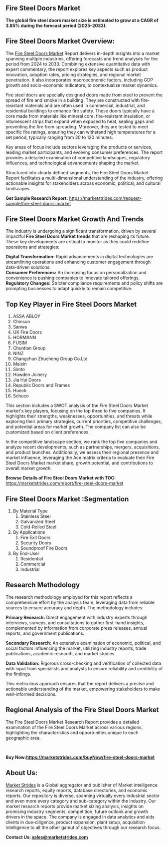 <h2>Fire Steel Doors Market</h2>
<p><strong>The global fire steel doors market size is estimated to grow at a CAGR of 3.85% during the forecast period (2025&ndash;2033).</strong></p>
<h2>Fire Steel Doors Market Overview:</h2>
<p>The <a href="https://marketstrides.com/report/fire-steel-doors-market">Fire Steel Doors Market</a> Report delivers in-depth insights into a market spanning multiple industries, offering forecasts and trend analyses for the period from 2024 to 2033. Combining extensive quantitative data with expert commentary, the report explores key aspects such as product innovation, adoption rates, pricing strategies, and regional market penetration. It also incorporates macroeconomic factors, including GDP growth and socio-economic indicators, to contextualize market dynamics.</p>
<p>Fire steel doors are specially designed doors made from steel to prevent the spread of fire and smoke in a building. They are constructed with fire-resistant materials and are often used in commercial, industrial, and residential buildings to enhance fire safety. These doors typically have a core made from materials like mineral core, fire-resistant insulation, or intumescent strips that expand when exposed to heat, sealing gaps and preventing the fire from spreading. Moreover, they are tested to meet specific fire ratings, ensuring they can withstand high temperatures for a set period, typically ranging from 30 to 120 minutes.</p>
<p>Key areas of focus include sectors leveraging the products or services, leading market participants, and evolving consumer preferences. The report provides a detailed examination of competitive landscapes, regulatory influences, and technological advancements shaping the market.</p>
<p>Structured into clearly defined segments, the Fire Steel Doors Market Report facilitates a multi-dimensional understanding of the industry, offering actionable insights for stakeholders across economic, political, and cultural landscapes.</p>
<p><strong>Get Sample Research Report:</strong> <a href="https://marketstrides.com/request-sample/fire-steel-doors-market">https://marketstrides.com/request-sample/fire-steel-doors-market</a></p>
<h2>Fire Steel Doors Market Growth And Trends</h2>
<p>The industry is undergoing a significant transformation, driven by several impactful <strong>Fire Steel Doors Market trends</strong> that are reshaping its future. These key developments are critical to monitor as they could redefine operations and strategies:</p>
<p><strong>Digital Transformation:</strong> Rapid advancements in digital technologies are streamlining operations and enhancing customer engagement through data-driven solutions.<br /><strong>Consumer Preferences:</strong> An increasing focus on personalization and convenience is pushing companies to innovate tailored offerings.<br /><strong>Regulatory Changes:</strong> Stricter compliance requirements and policy shifts are prompting businesses to adapt quickly to remain competitive.</p>
<h2>Top Key Player in Fire Steel Doors Market</h2>
<ol>
<li>ASSA ABLOY</li>
<li>Chinsun</li>
<li>Sanwa</li>
<li>UK Fire Doors</li>
<li>HORMANN</li>
<li>FUSIM</li>
<li>Chuntian Group</li>
<li>NINZ</li>
<li>Changchun Zhucheng Group Co.Ltd.</li>
<li>Meixin</li>
<li>Simto</li>
<li>Howden Joinery</li>
<li>Jia Hui Doors</li>
<li>Republic Doors and Frames</li>
<li>Hueck</li>
<li>Schuco</li>
</ol>
<p>This section includes a SWOT analysis of the Fire Steel Doors Market market's key players, focusing on the top three to five companies. It highlights their strengths, weaknesses, opportunities, and threats while exploring their primary strategies, current priorities, competitive challenges, and potential areas for market growth. The company list can also be customized based on client preferences.</p>
<p>In the competitive landscape section, we rank the top five companies and analyze recent developments, such as partnerships, mergers, acquisitions, and product launches. Additionally, we assess their regional presence and market influence, leveraging the Ace matrix criteria to evaluate their Fire Steel Doors Market market share, growth potential, and contributions to overall market growth.</p>
<p><strong>Browse Details of Fire Steel Doors Market with TOC:</strong> <a href="https://marketstrides.com/report/fire-steel-doors-market">https://marketstrides.com/report/fire-steel-doors-market</a></p>
<h2>Fire Steel Doors Market :Segmentation</h2>
<ol>
<li>By Material Type
<ol>
<li>Stainless Steel</li>
<li>Galvanized Steel</li>
<li>Cold-Rolled Steel</li>
</ol>
</li>
<li>By Applications
<ol>
<li>Fire Exit Doors</li>
<li>Security Doors</li>
<li>Soundproof Fire Doors</li>
</ol>
</li>
<li>By End-User
<ol>
<li>Residential</li>
<li>Commercial</li>
<li>Industrial</li>
</ol>
</li>
</ol>
<h2>Research Methodology</h2>
<p>The research methodology employed for this report reflects a comprehensive effort by the analysis team, leveraging data from reliable sources to ensure accuracy and depth. The methodology includes:</p>
<p><strong>Primary Research:</strong> Direct engagement with industry experts through interviews, surveys, and consultations to gather first-hand insights, complemented by information from corporate press releases, annual reports, and government publications.</p>
<p><strong>Secondary Research:</strong> An extensive examination of economic, political, and social factors influencing the market, utilizing industry reports, trade publications, academic research, and market studies.</p>
<p><strong>Data Validation:</strong> Rigorous cross-checking and verification of collected data with input from specialists and analysts to ensure reliability and credibility of the findings.</p>
<p>This meticulous approach ensures that the report delivers a precise and actionable understanding of the market, empowering stakeholders to make well-informed decisions.</p>
<h2>Regional Analysis of the Fire Steel Doors Market</h2>
<p>The Fire Steel Doors Market Research Report provides a detailed examination of the Fire Steel Doors Market across various regions, highlighting the characteristics and opportunities unique to each geographic area.</p>
<p>&nbsp;</p>
<p><strong>Buy Now:<a href="https://marketstrides.com/buyNow/fire-steel-doors-market?price=single_price">https://marketstrides.com/buyNow/fire-steel-doors-market</a></strong></p>
<h2>About Us:</h2>
<p><a href="https://marketstrides.com/">Market Strides</a> is a Global aggregator and publisher of Market intelligence research reports, equity reports, database directories, and economic reports. Our repository is diverse, spanning virtually every industrial sector and even more every category and sub-category within the industry. Our market research reports provide market sizing analysis, insights on promising industry segments, competition, future outlook and growth drivers in the space. The company is engaged in data analytics and aids clients in due-diligence, product expansion, plant setup, acquisition intelligence to all the other gamut of objectives through our research focus.</p>
<p><strong>Contact Us: <a href="mailto:sales@marketstrides.com">sales@marketstrides.com</a></strong></p>
